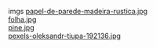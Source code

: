 imgs 
<a href='https://gabrielryanft.github.io/learning/cursoemvideo/htmlecss/css/medque/medque6pagdelogin/imgs/papel-de-parede-madeira-rustica.jpg/' target='_blank' rel='next'>papel-de-parede-madeira-rustica.jpg</a><br/>
<a href='https://gabrielryanft.github.io/learning/cursoemvideo/htmlecss/css/medque/medque6pagdelogin/imgs/folha.jpg/' target='_blank' rel='next'>folha.jpg</a><br/>
<a href='https://gabrielryanft.github.io/learning/cursoemvideo/htmlecss/css/medque/medque6pagdelogin/imgs/pine.jpg/' target='_blank' rel='next'>pine.jpg</a><br/>
<a href='https://gabrielryanft.github.io/learning/cursoemvideo/htmlecss/css/medque/medque6pagdelogin/imgs/pexels-oleksandr-tiupa-192136.jpg/' target='_blank' rel='next'>pexels-oleksandr-tiupa-192136.jpg</a><br/>
